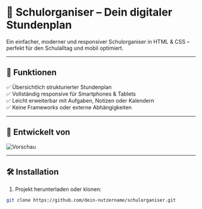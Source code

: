 # 📘 Schulorganiser – Dein digitaler Stundenplan

Ein einfacher, moderner und responsiver Schulorganiser in HTML & CSS – perfekt für den Schulalltag und mobil optimiert.

---

## 🎯 Funktionen

✅ Übersichtlich strukturierter Stundenplan  
✅ Vollständig responsive für Smartphones & Tablets  
✅ Leicht erweiterbar mit Aufgaben, Notizen oder Kalendern  
✅ Keine Frameworks oder externe Abhängigkeiten  

---

## 🔧 Entwickelt von

![Vorschau](https://i.postimg.cc/nLhPrLMH/1000072572-3643adb7b6957288cd73d569e60f8263-18-11-2023-12-35-17-20240415-181847-0000-Original.png)

---

## 🛠️ Installation

1. Projekt herunterladen oder klonen:
```bash
git clone https://github.com/dein-nutzername/schulorganiser.git